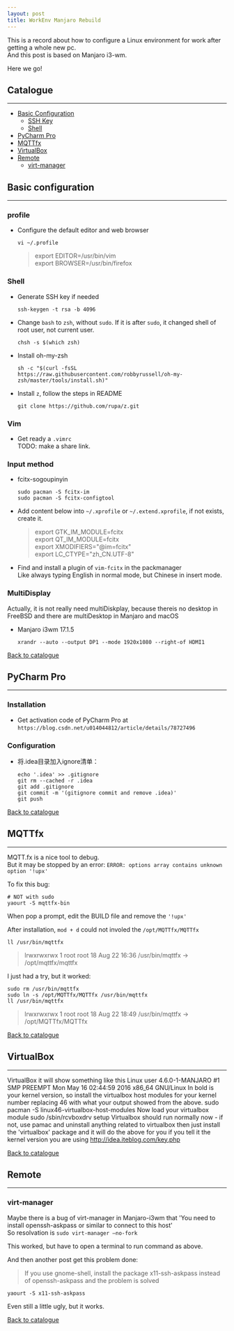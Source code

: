 ```yaml
---
layout: post
title: WorkEnv Manjaro Rebuild
---
```


This is a record about how to configure a Linux environment for work after getting a whole new pc.  
And this post is based on Manjaro i3-wm.

Here we go!


## Catalogue
---
- [Basic Configuration](#basic-configuration)
  - [SSH Key](#ssh-key)
  - [Shell](#shell)
- [PyCharm Pro](#pycharm-pro)
- [MQTTfx](#mqttfx)
- [VirtualBox](#virtualbox)
- [Remote](#remote)
  - [virt-manager](#virt-manager)


## Basic configuration
---
### profile
- Configure the default editor and web browser
  ```shell
  vi ~/.profile
  ```
  > export EDITOR=/usr/bin/vim  
  > export BROWSER=/usr/bin/firefox


### Shell
- Generate SSH key if needed
  ```shell
  ssh-keygen -t rsa -b 4096
  ```
- Change `bash` to `zsh`, without `sudo`. If it is after `sudo`, it changed shell of root user, not current user.
  ```shell
  chsh -s $(which zsh)
  ```

- Install oh-my-zsh
  ```shell
  sh -c "$(curl -fsSL https://raw.githubusercontent.com/robbyrussell/oh-my-zsh/master/tools/install.sh)"
  ```

- Install `z`, follow the steps in README
  ```shell
  git clone https://github.com/rupa/z.git
  ```

### Vim
- Get ready a `.vimrc`  
  TODO: make a share link.


### Input method
- fcitx-sogoupinyin
  ```shell
  sudo pacman -S fcitx-im
  sudo pacman -S fcitx-configtool
  ```

- Add content below into `~/.xprofile` or `~/.extend.xprofile`, if not exists, create it.
  > export GTK_IM_MODULE=fcitx  
  > export QT_IM_MODULE=fcitx  
  > export XMODIFIERS="@im=fcitx"  
  > export LC_CTYPE="zh_CN.UTF-8"

- Find and install a plugin of `vim-fcitx` in the packmanager  
  Like always typing English in normal mode, but Chinese in insert mode.


### MultiDisplay
Actually, it is not really need multiDiskplay, because thereis no desktop in FreeBSD
and there are multiDesktop in Manjaro and macOS
- Manjaro i3wm 17.1.5
  ```shell
  xrandr --auto --output DP1 --mode 1920x1080 --right-of HDMI1
  ```
  
[Back to catalogue](#catalogue)


## PyCharm Pro
---
### Installation
- Get activation code of PyCharm Pro at `https://blog.csdn.net/u014044812/article/details/78727496`


### Configuration
- 将.idea目录加入ignore清单：
  ```shell
  echo '.idea' >> .gitignore
  git rm --cached -r .idea
  git add .gitignore
  git commit -m '(gitignore commit and remove .idea)'
  git push
  ```

[Back to catalogue](#catalogue)


## MQTTfx
---
MQTT.fx is a nice tool to debug.  
But it may be stopped by an error: `ERROR: options array contains unknown option '!upx'`

To fix this bug:
```shell
# NOT with sudo
yaourt -S mqttfx-bin
```
When pop a prompt, edit the BUILD file and remove the `'!upx'`  

After installation, `mod + d` could not involed the `/opt/MQTTfx/MQTTfx`  
```shell
ll /usr/bin/mqttfx
```
> lrwxrwxrwx 1 root root 18 Aug 22 16:36 /usr/bin/mqttfx -> /opt/mqttfx/mqttfx

I just had a try, but it worked:
```shell
sudo rm /usr/bin/mqttfx
sudo ln -s /opt/MQTTfx/MQTTfx /usr/bin/mqttfx
ll /usr/bin/mqttfx 
```
> lrwxrwxrwx 1 root root 18 Aug 22 18:49 /usr/bin/mqttfx -> /opt/MQTTfx/MQTTfx

[Back to catalogue](#catalogue)

## VirtualBox
---
VirtualBox
it will show something like this Linux user 4.6.0-1-MANJARO #1 SMP PREEMPT Mon May 16 02:44:59 2016 x86_64 GNU/Linux
In bold is your kernel version, so install the virtualbox host modules for your kernel number replacing 46 with what your output showed from the above.
sudo pacman -S linux46-virtualbox-host-modules
Now load your virtualbox module
sudo /sbin/rcvboxdrv setup
Virtualbox should run normally now - if not, use pamac and uninstall anything related to virtualbox then just install the 'virtualbox' package and it will do the above for you if you tell it the kernel version you are using
http://idea.iteblog.com/key.php

[Back to catalogue](#catalogue)


## Remote
---
### virt-manager
Maybe there is a bug of virt-manager in Manjaro-i3wm that 'You need to install openssh-askpass or similar to connect to this host'  
So resolvation is `sudo virt-manager –no-fork`

This worked, but have to open a terminal to run command as above.

And then another post get this problem done:
> If you use gnome-shell, install the package x11-ssh-askpass instead of openssh-askpass and the problem is solved

```shell
yaourt -S x11-ssh-askpass
```
Even still a little ugly, but it works.

[Back to catalogue](#catalogue)
